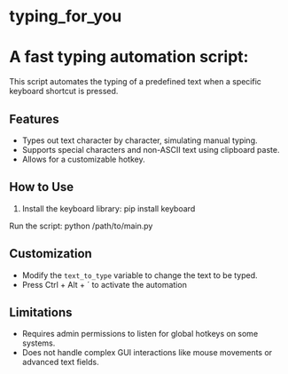 # typing_for_you

# A fast typing automation script:

This script automates the typing of a predefined text when a specific keyboard shortcut is pressed.

## Features
- Types out text character by character, simulating manual typing.
- Supports special characters and non-ASCII text using clipboard paste.
- Allows for a customizable hotkey.

## How to Use
1. Install the keyboard library:
   	pip install keyboard
   
Run the script:
	python /path/to/main.py

## Customization
- Modify the `text_to_type` variable to change the text to be typed.
- Press Ctrl + Alt + ´ to activate the automation

## Limitations
- Requires admin permissions to listen for global hotkeys on some systems.
- Does not handle complex GUI interactions like mouse movements or advanced text fields.
